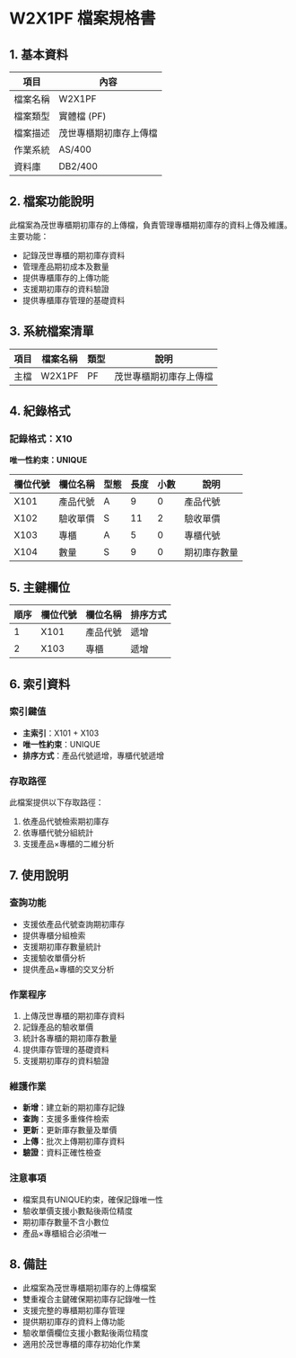 # W2X1PF 檔案規格書

## 1. 基本資料

| 項目 | 內容 |
|------|------|
| 檔案名稱 | W2X1PF |
| 檔案類型 | 實體檔 (PF) |
| 檔案描述 | 茂世專櫃期初庫存上傳檔 |
| 作業系統 | AS/400 |
| 資料庫 | DB2/400 |

## 2. 檔案功能說明

此檔案為茂世專櫃期初庫存的上傳檔，負責管理專櫃期初庫存的資料上傳及維護。主要功能：
- 記錄茂世專櫃的期初庫存資料
- 管理產品期初成本及數量
- 提供專櫃庫存的上傳功能
- 支援期初庫存的資料驗證
- 提供專櫃庫存管理的基礎資料

## 3. 系統檔案清單

| 項目 | 檔案名稱 | 類型 | 說明 |
|------|----------|------|------|
| 主檔 | W2X1PF | PF | 茂世專櫃期初庫存上傳檔 |

## 4. 紀錄格式

### 記錄格式：X10
**唯一性約束：UNIQUE**

| 欄位代號 | 欄位名稱 | 型態 | 長度 | 小數 | 說明 |
|----------|----------|------|------|------|------|
| X101 | 產品代號 | A | 9 | 0 | 產品代號 |
| X102 | 驗收單價 | S | 11 | 2 | 驗收單價 |
| X103 | 專櫃 | A | 5 | 0 | 專櫃代號 |
| X104 | 數量 | S | 9 | 0 | 期初庫存數量 |

## 5. 主鍵欄位

| 順序 | 欄位代號 | 欄位名稱 | 排序方式 |
|------|----------|----------|----------|
| 1 | X101 | 產品代號 | 遞增 |
| 2 | X103 | 專櫃 | 遞增 |

## 6. 索引資料

### 索引鍵值
- **主索引**：X101 + X103
- **唯一性約束**：UNIQUE
- **排序方式**：產品代號遞增，專櫃代號遞增

### 存取路徑
此檔案提供以下存取路徑：
1. 依產品代號檢索期初庫存
2. 依專櫃代號分組統計
3. 支援產品×專櫃的二維分析

## 7. 使用說明

### 查詢功能
- 支援依產品代號查詢期初庫存
- 提供專櫃分組檢索
- 支援期初庫存數量統計
- 支援驗收單價分析
- 提供產品×專櫃的交叉分析

### 作業程序
1. 上傳茂世專櫃的期初庫存資料
2. 記錄產品的驗收單價
3. 統計各專櫃的期初庫存數量
4. 提供庫存管理的基礎資料
5. 支援期初庫存的資料驗證

### 維護作業
- **新增**：建立新的期初庫存記錄
- **查詢**：支援多重條件檢索
- **更新**：更新庫存數量及單價
- **上傳**：批次上傳期初庫存資料
- **驗證**：資料正確性檢查

### 注意事項
- 檔案具有UNIQUE約束，確保記錄唯一性
- 驗收單價支援小數點後兩位精度
- 期初庫存數量不含小數位
- 產品×專櫃組合必須唯一

## 8. 備註

- 此檔案為茂世專櫃期初庫存的上傳檔案
- 雙重複合主鍵確保期初庫存記錄唯一性
- 支援完整的專櫃期初庫存管理
- 提供期初庫存的資料上傳功能
- 驗收單價欄位支援小數點後兩位精度
- 適用於茂世專櫃的庫存初始化作業 